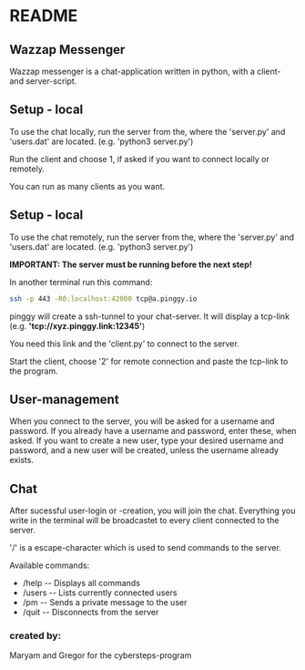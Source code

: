 # README

## Wazzap Messenger

Wazzap messenger is a chat-application written in python, with a client- and server-script.

## Setup - local

To use the chat locally, run the server from the, where the 'server.py' and 'users.dat' are located. (e.g. 'python3 server.py')

Run the client and choose 1, if asked if you want to connect locally or remotely.

You can run as many clients as you want.

## Setup - local

To use the chat remotely, run the server from the, where the 'server.py' and 'users.dat' are located. (e.g. 'python3 server.py')

**IMPORTANT: The server must be running before the next step!**

In another terminal run this command:
```bash
ssh -p 443 -R0:localhost:42000 tcp@a.pinggy.io
```
pinggy will create a ssh-tunnel to your chat-server.
It will display a tcp-link (e.g. **'tcp://xyz.pinggy.link:12345'**)

You need this link and the 'client.py' to connect to the server.

Start the client, choose '2' for remote connection and paste the tcp-link to the program.

## User-management

When you connect to the server, you will be asked for a username and password. If you already have a username and password, enter these, when asked.
If you want to create a new user, type your desired username and password, and a new user will be created, unless the username already exists.

## Chat

After sucessful user-login or -creation, you will join the chat.
Everything you write in the terminal will be broadcastet to every client connected to the server.

'/' is a escape-character which is used to send commands to the server.

Available commands:

- /help               -- Displays all commands
- /users              -- Lists currently connected users
- /pm <user> <text>   -- Sends a private message to the user
- /quit               -- Disconnects from the server


### created by:

Maryam and Gregor for the cybersteps-program


